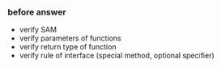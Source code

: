 ### before answer
* verify SAM
* verify parameters of functions
* verify return type of function
* verify rule of interface (special method, optional specifier)